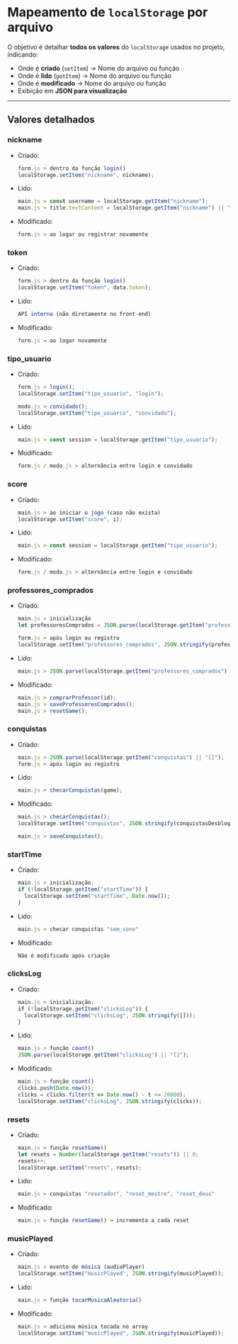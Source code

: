 # Mapeamento de `localStorage` por arquivo

O objetivo é detalhar **todos os valores** do `localStorage` usados no projeto, indicando:

- Onde é **criado** (`setItem`) → Nome do arquivo ou função
- Onde é **lido** (`getItem`) → Nome do arquivo ou função
- Onde é **modificado** → Nome do arquivo ou função
- Exibição em **JSON para visualização**

---

## Valores detalhados

### nickname

- Criado:
  ```js
  form.js > dentro da função login()
  localStorage.setItem("nickname", nickname);
  ```
- Lido:
  ```js
  main.js > const username = localStorage.getItem("nickname");
  main.js > title.textContent = localStorage.getItem("nickname") || "Ghost";
  ```
- Modificado:
  ```js
  form.js > ao logar ou registrar novamente
  ```

### token

- Criado:

  ```js
  form.js > dentro da função login()
  localStorage.setItem("token", data.token);
  ```

- Lido:
  ```js
  API interna (não diretamente no front-end)
  ```
- Modificado:

  ```js
  form.js → ao logar novamente
  ```

### tipo_usuario

- Criado:

  ```js
  form.js > login();
  localStorage.setItem("tipo_usuario", "login");

  modo.js > convidado();
  localStorage.setItem("tipo_usuario", "convidado");
  ```

- Lido:
  ```js
  main.js > const session = localStorage.getItem("tipo_usuario");
  ```
- Modificado:

  ```js
  form.js / modo.js > alternância entre login e convidado
  ```

### score

- Criado:

  ```js
  main.js > ao iniciar o jogo (caso não exista)
  localStorage.setItem("score", i);
  ```

- Lido:
  ```js
  main.js > const session = localStorage.getItem("tipo_usuario");
  ```
- Modificado:

  ```js
  form.js / modo.js > alternância entre login e convidado
  ```

### professores_comprados

- Criado:

  ```js
  main.js > inicialização
  let professoresComprados = JSON.parse(localStorage.getItem("professores_comprados") || '{}');

  form.js > após login ou registro
  localStorage.setItem("professores_comprados", JSON.stringify(professoresComprados));
  ```

- Lido:
  ```js
  main.js > JSON.parse(localStorage.getItem("professores_comprados") || "{}");
  ```
- Modificado:
  ```js
  main.js > comprarProfessor(id);
  main.js > saveProfessoresComprados();
  main.js > resetGame();
  ```

### conquistas

- Criado:
  ```js
  main.js > JSON.parse(localStorage.getItem("conquistas") || "[]");
  form.js > após login ou registro
  ```
- Lido:
  ```js
  main.js > checarConquistas(game);
  ```
- Modificado:

  ```js
  main.js > checarConquistas();
  localStorage.setItem("conquistas", JSON.stringify(conquistasDesbloqueadas));

  main.js > saveConquistas();
  ```

### startTime

- Criado:
  ```js
  main.js > inicialização;
  if (!localStorage.getItem("startTime")) {
    localStorage.setItem("startTime", Date.now());
  }
  ```
- Lido:
  ```js
  main.js > checar conquistas "sem_sono"
  ```
- Modificado:
  ```js
  Não é modificado após criação
  ```

### clicksLog

- Criado:

  ```js
  main.js > inicialização;
  if (!localStorage.getItem("clicksLog")) {
    localStorage.setItem("clicksLog", JSON.stringify([]));
  }
  ```

- Lido:
  ```js
  main.js > função count()
  JSON.parse(localStorage.getItem("clicksLog") || "[]");
  ```
- Modificado:
  ```js
  main.js > função count()
  clicks.push(Date.now());
  clicks = clicks.filter(t => Date.now() - t <= 20000);
  localStorage.setItem("clicksLog", JSON.stringify(clicks));
  ```

### resets

- Criado:
  ```js
  main.js > função resetGame()
  let resets = Number(localStorage.getItem("resets")) || 0;
  resets++;
  localStorage.setItem("resets", resets);
  ```
- Lido:
  ```js
  main.js > conquistas "resetador", "reset_mestre", "reset_deus"
  ```
- Modificado:
  ```js
  main.js > função resetGame() → incrementa a cada reset
  ```

### musicPlayed

- Criado:
  ```js
  main.js > evento de música (audioPlayer)
  localStorage.setItem("musicPlayed", JSON.stringify(musicPlayed));
  ```
- Lido:
  ```js
  main.js > função tocarMusicaAleatoria()
  ```
- Modificado:
  ```js
  main.js > adiciona música tocada no array
  localStorage.setItem("musicPlayed", JSON.stringify(musicPlayed));
  ```
